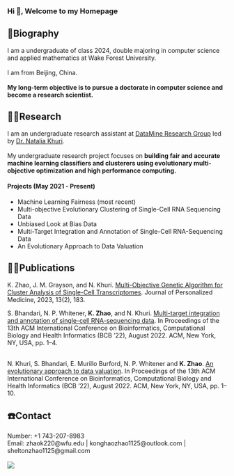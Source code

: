 <h3 align="Left">Hi 👋, Welcome to my Homepage</3>

<h2 align="Left">🤠Biography</h2>
I am a undergraduate of class 2024, double majoring in computer science and applied mathematics at Wake Forest University. <br><br>I am from Beijing, China.<br><br><b>My long-term objective is to pursue a doctorate in computer science and become a research scientist.</b> 

<h2 align="Left">👨‍💻Research</h2>
I am an undergraduate research assistant at <a href="http://nataliakhuri.com/DataMineLab/index.html#projects">DataMine Research Group</a> led by <a href="http://nataliakhuri.com/index.html">Dr. Natalia Khuri</a>. <br><br>
My undergraduate research project focuses on <b>building fair and accurate machine learning classifiers and clusterers using evolutionary multi-objective optimization and high performance computing.</b> <br>

<h4 align="Left">Projects (May 2021 - Present)</h4>
<ul>
  <li>Machine Learning Fairness (most recent)</li>
  <li>Multi-objective Evolutionary Clustering of Single-Cell RNA Sequencing Data</li>
  <li>Unbiased Look at Bias Data</li>
  <li>Multi-Target Integration and Annotation of Single-Cell RNA-Sequencing Data</li>
  <li>An Evolutionary Approach to Data Valuation</li>
</ul>

<h2 align="Left">👨‍🏫Publications</h2>

K. Zhao, J. M. Grayson, and N. Khuri. <a href="https://dl.acm.org/doi/10.1145/3535508.3545511](https://doi.org/10.3390/jpm13020183">Multi-Objective Genetic Algorithm for Cluster Analysis of Single-Cell Transcriptomes</a>. Journal of Personalized Medicine, 2023, 13(2), 183.

S. Bhandari, N. P. Whitener, <b>K. Zhao</b>, and N. Khuri.  <a href="https://dl.acm.org/doi/10.1145/3535508.3545511">Multi-target integration and annotation of single-cell RNA-sequencing data</a>. In Proceedings of the 13th ACM International Conference on Bioinformatics, Computational Biology and Health Informatics (BCB ’22), August 2022. ACM, New York, NY, USA, pp. 1–4. <br><br>

N. Khuri, S. Bhandari, E. Murillo Burford, N. P. Whitener and <b>K. Zhao</b>. <a href="https://dl.acm.org/doi/abs/10.1145/3535508.3545522">An evolutionary approach to data valuation</a>. In Proceedings of the 13th ACM International Conference on Bioinformatics, Computational Biology and Health Informatics (BCB ’22), August 2022. ACM, New York, NY, USA, pp. 1–10. 

<h2 align="Left">☎️Contact</h2>
Number: +1 743-207-8983<br>
Email: zhaok220@wfu.edu | konghaozhao1125@outlook.com | sheltonzhao1125@gmail.com
<br><br><a href="https://github.com/SheltonZhaoK">
  <img src="https://komarev.com/ghpvc/?username=SheltonZhaoK&style=flat-square" />
</a> 
